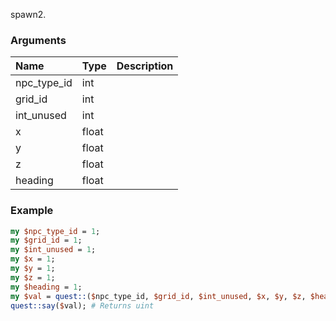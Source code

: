 spawn2.
### Arguments
**Name**|**Type**|**Description**
:---|:---|:---
npc_type_id|int|
grid_id|int|
int_unused|int|
x|float|
y|float|
z|float|
heading|float|

### Example

```perl
my $npc_type_id = 1;
my $grid_id = 1;
my $int_unused = 1;
my $x = 1;
my $y = 1;
my $z = 1;
my $heading = 1;
my $val = quest::($npc_type_id, $grid_id, $int_unused, $x, $y, $z, $heading);
quest::say($val); # Returns uint
```
